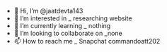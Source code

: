 - 👋 Hi, I’m @jaatdevta143
- 👀 I’m interested in _ researching website
- 🌱 I’m currently learning _ nothing
- 💞️ I’m looking to collaborate on _none
- 📫 How to reach me _ Snapchat commandoatt202

<!---
jaatdevta143/jaatdevta143 is a ✨ special ✨ repository because its `README.md` (this file) appears on your GitHub profile.
You can click the Preview link to take a look at your changes.
--->
